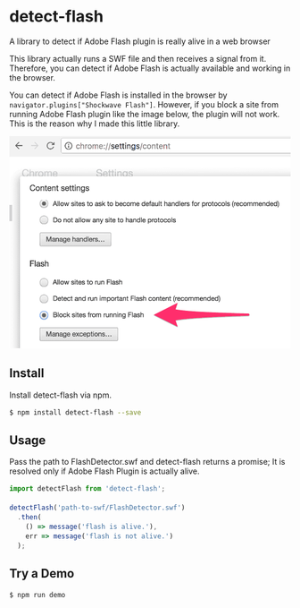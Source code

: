 # detect-flash

A library to detect if Adobe Flash plugin is really alive in a web browser

This library actually runs a SWF file and then receives a signal from it.  Therefore, you can detect if Adobe Flash is actually available and working in the browser.

You can detect if Adobe Flash is installed in the browser by `navigator.plugins["Shockwave Flash"]`.  However, if you block a site from running Adobe Flash plugin like the image below, the plugin will not work.  This is the reason why I made this little library.

![Block sites from running Flash](./assets/chrome-settings-content.png)

## Install

Install detect-flash via npm.

```sh
$ npm install detect-flash --save
```

## Usage

Pass the path to FlashDetector.swf and detect-flash returns a promise;  It is resolved only if Adobe Flash Plugin is actually alive.

```javascript
import detectFlash from 'detect-flash';

detectFlash('path-to-swf/FlashDetector.swf')
  .then(
    () => message('flash is alive.'),
    err => message('flash is not alive.')
  );
```

## Try a Demo

```sh
$ npm run demo
```

